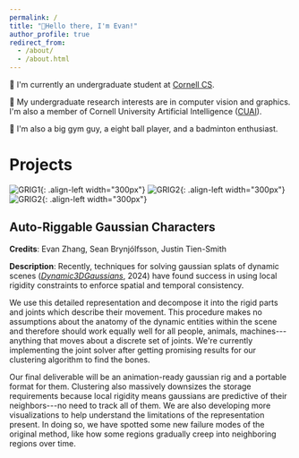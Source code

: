 ```yaml
---
permalink: /
title: "👋Hello there, I'm Evan!"
author_profile: true
redirect_from: 
  - /about/
  - /about.html
---
```

🏫 I'm currently an undergraduate student at [Cornell CS](https://www.cs.cornell.edu/).

🔬 My undergraduate research interests are in computer vision and graphics. I'm also a member of Cornell University Artificial Intelligence ([CUAI](https://cuai.github.io/)).

🎾 I'm also a big gym guy, a eight ball player, and a badminton enthusiast.

# Projects

![GRIG1](images\grig1.gif){: .align-left width="300px"}
![GRIG2](images\grig2.gif){: .align-left width="300px"}
![GRIG2](images\grig3.gif){: .align-left width="300px"}
## Auto-Riggable Gaussian Characters

**Credits**: Evan Zhang, Sean Brynjólfsson, Justin Tien-Smith

**Description**: Recently, techniques for solving gaussian splats of dynamic scenes ([*Dynamic3DGaussians*](https://github.com/JonathonLuiten/Dynamic3DGaussians), 2024) have found success in using local rigidity constraints to enforce spatial and temporal consistency.

We use this detailed representation and decompose it into the rigid parts and joints which describe their movement. This procedure makes no assumptions about the anatomy of the dynamic entities within the scene and therefore should work equally well for all people, animals, machines---anything that moves about a discrete set of joints. We're currently implementing the joint solver after getting promising results for our clustering algorithm to find the bones.

Our final deliverable will be an animation-ready gaussian rig and a portable format for them. Clustering also massively downsizes the storage requirements because local rigidity means gaussians are predictive of their neighbors---no need to track all of them. We are also developing more visualizations to help understand the limitations of the representation present. In doing so, we have spotted some new failure modes of the original method, like how some regions gradually creep into neighboring regions over time.